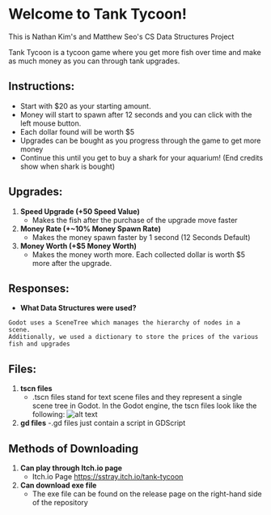 
# Welcome to Tank Tycoon!

This is Nathan Kim's and Matthew Seo's CS Data Structures Project

Tank Tycoon is a tycoon game where you get more fish over time and make as much money as you can through tank upgrades. 

## Instructions:

- Start with $20 as your starting amount.
- Money will start to spawn after 12 seconds and you can click with the left mouse button.
- Each dollar found will be worth $5
- Upgrades can be bought as you progress through the game to get more money
- Continue this until you get to buy a shark for your aquarium! (End credits show when shark is bought)

## Upgrades:
1. **Speed Upgrade (+50 Speed Value)**
   - Makes the fish after the purchase of the upgrade move faster
2. **Money Rate (+~10% Money Spawn Rate)**
   - Makes the money spawn faster by 1 second (12 Seconds Default)
3. **Money Worth (+$5 Money Worth)**
   - Makes the money worth more. Each collected dollar is worth $5 more after the upgrade.

## Responses:
- **What Data Structures were used?**
```
Godot uses a SceneTree which manages the hierarchy of nodes in a scene.
Additionally, we used a dictionary to store the prices of the various fish and upgrades
```

## Files:
1. **tscn files**
   - .tscn files stand for text scene files and they represent a single scene tree in Godot. In the Godot engine, the tscn files look like the following:
     ![alt text](https://docs.godotengine.org/en/stable/_images/nodes_and_scenes_05_editor_with_label.webp)
 2. **gd files**
    -.gd files just contain a script in GDScript

## Methods of Downloading
 1. **Can play through Itch.io page**
    - Itch.io Page https://sstray.itch.io/tank-tycoon
 2. **Can download exe file**
    - The exe file can be found on the release page on the right-hand side of the repository

